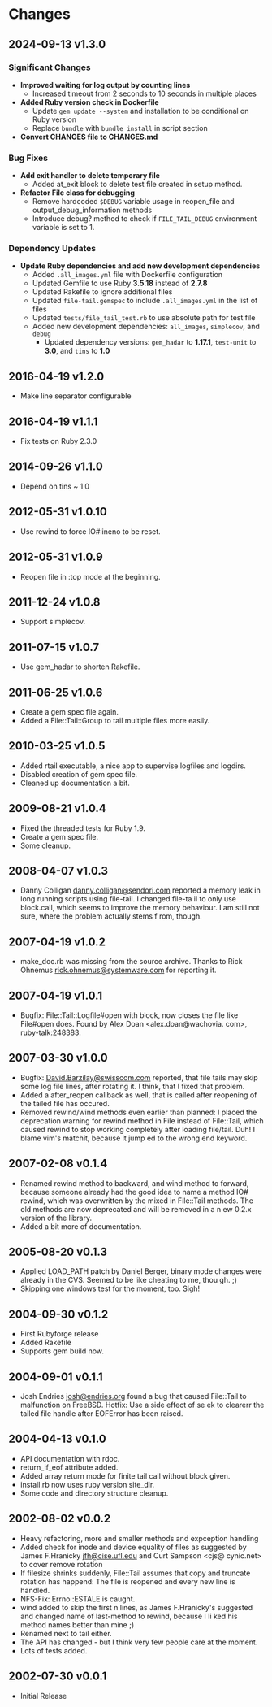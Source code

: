 # Changes

## 2024-09-13 v1.3.0

### Significant Changes

* **Improved waiting for log output by counting lines**
  + Increased timeout from 2 seconds to 10 seconds in multiple places
* **Added Ruby version check in Dockerfile**
  + Update `gem update --system` and installation to be conditional on Ruby version
  + Replace `bundle` with `bundle install` in script section
* **Convert CHANGES file to CHANGES\.md**

### Bug Fixes

* **Add exit handler to delete temporary file**
  - Added at_exit block to delete test file created in setup method.
* **Refactor File class for debugging**
  - Remove hardcoded `$DEBUG` variable usage in reopen_file and output_debug_information methods
  - Introduce debug? method to check if `FILE_TAIL_DEBUG` environment variable is set to 1.

### Dependency Updates

* **Update Ruby dependencies and add new development dependencies**
  + Added `.all_images.yml` file with Dockerfile configuration
  + Updated Gemfile to use Ruby **3.5.18** instead of **2.7.8**
  + Updated Rakefile to ignore additional files
  + Updated `file-tail.gemspec` to include `.all_images.yml` in the list of files
  + Updated `tests/file_tail_test.rb` to use absolute path for test file
  + Added new development dependencies: `all_images`, `simplecov`, and `debug`
    + Updated dependency versions: `gem_hadar` to **1.17.1**, `test-unit` to
      **3.0**, and `tins` to **1.0**

## 2016-04-19 v1.2.0

* Make line separator configurable

## 2016-04-19 v1.1.1

* Fix tests on Ruby 2.3.0

## 2014-09-26 v1.1.0

* Depend on tins ~ 1.0

## 2012-05-31 v1.0.10

* Use rewind to force IO#lineno to be reset.

## 2012-05-31 v1.0.9

* Reopen file in :top mode at the beginning.

## 2011-12-24 v1.0.8

* Support simplecov.

## 2011-07-15 v1.0.7

* Use gem_hadar to shorten Rakefile.

## 2011-06-25 v1.0.6

* Create a gem spec file again.
* Added a File::Tail::Group to tail multiple files more easily.

## 2010-03-25 v1.0.5

* Added rtail executable, a nice app to supervise logfiles and logdirs.
* Disabled creation of gem spec file.
* Cleaned up documentation a bit.

## 2009-08-21 v1.0.4

* Fixed the threaded tests for Ruby 1.9.
* Create a gem spec file.
* Some cleanup.

## 2008-04-07 v1.0.3

* Danny Colligan <danny.colligan@sendori.com> reported a memory leak in long
  running scripts using file-tail. I changed file-ta il to only use block.call,
  which seems to improve the memory behaviour. I am still not sure, where the
  problem actually stems f rom, though.

## 2007-04-19 v1.0.2

* make_doc.rb was missing from the source archive. Thanks to Rick Ohnemus
  <rick.ohnemus@systemware.com> for reporting it.

## 2007-04-19 v1.0.1

* Bugfix: File::Tail::Logfile#open with block, now closes the file like
  File#open does. Found by Alex Doan <alex.doan@wachovia. com>,
  ruby-talk:248383.

## 2007-03-30 v1.0.0

* Bugfix: David.Barzilay@swisscom.com reported, that file tails may skip some
  log file lines, after rotating it. I think, that I fixed that problem.
* Added a after_reopen callback as well, that is called after reopening of the
  tailed file has occured.
* Removed rewind/wind methods even earlier than planned: I placed the
  deprecation warning for rewind method in File instead of File::Tail, which
  caused rewind to stop working completely after loading file/tail. Duh! I
  blame vim's matchit, because it jump ed to the wrong end keyword.

## 2007-02-08 v0.1.4

* Renamed rewind method to backward, and wind method to forward, because
  someone already had the good idea to name a method IO# rewind, which was
  overwritten by the mixed in File::Tail methods. The old methods are now
  deprecated and will be removed in a n ew 0.2.x version of the library.
* Added a bit more of documentation.

## 2005-08-20 v0.1.3

* Applied LOAD_PATH patch by Daniel Berger, binary mode changes were already in
  the CVS. Seemed to be like cheating to me, thou gh. ;)
* Skipping one windows test for the moment, too. Sigh!

## 2004-09-30 v0.1.2

* First Rubyforge release
* Added Rakefile
* Supports gem build now.

## 2004-09-01 v0.1.1

* Josh Endries <josh@endries.org> found a bug that caused File::Tail to
  malfunction on FreeBSD. Hotfix: Use a side effect of se ek to clearerr the
  tailed file handle after EOFError has been raised.

## 2004-04-13 v0.1.0

* API documentation with rdoc.
* return_if_eof attribute added.
* Added array return mode for finite tail call without block given.
* install.rb now uses ruby version site_dir.
* Some code and directory structure cleanup.

## 2002-08-02 v0.0.2

* Heavy refactoring, more and smaller methods and expception handling
* Added check for inode and device equality of files as suggested by James
  F.Hranicky <jfh@cise.ufl.edu> and Curt Sampson <cjs@ cynic.net> to cover
  remove rotation
* If filesize shrinks suddenly, File::Tail assumes that copy and truncate
  rotation has happend: The file is reopened and every new line is handled.
* NFS-Fix: Errno::ESTALE is caught.
* wind added to skip the first n lines, as James F.Hranicky's suggested and
  changed name of last-method to rewind, because I li ked his method names
  better than mine ;)
* Renamed next to tail either.
* The API has changed - but I think very few people care at the moment.
* Lots of tests added.

## 2002-07-30 v0.0.1

* Initial Release

